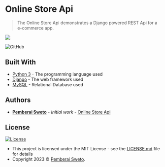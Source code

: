 # Online Store Api

> The Online Store Api demonstrates a Django powered REST Api for a e-commerce app.

![](https://upload.wikimedia.org/wikipedia/commons/f/f8/Python_logo_and_wordmark.svg)

![GitHub](https://img.shields.io/github/license/mashape/apistatus.svg)

## Built With

- [Python 3](https://www.python.org/) - The programming language used
- [Django](https://www.djangoproject.com/) - The web framework used
- [MySQL](https://www.mysql.com/) - Relational Database used

## Authors

- **[Pemberai Sweto](https://github.com/thepembeweb)** - _Initial work_ - [Online Store Api](https://github.com/thepembeweb/online-store-api)

## License

[![License](http://img.shields.io/:license-mit-green.svg?style=flat-square)](http://badges.mit-license.org)

- This project is licensed under the MIT License - see the [LICENSE.md](LICENSE.md) file for details
- Copyright 2023 © [Pemberai Sweto](https://github.com/thepembeweb).
